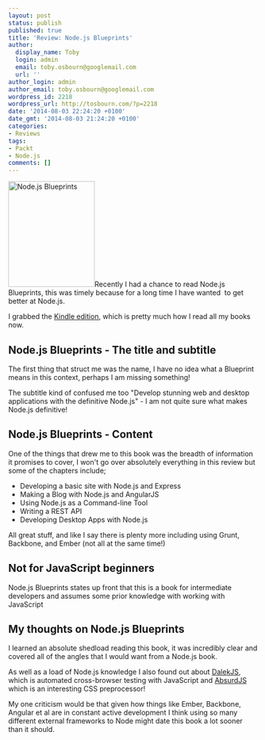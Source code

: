 ```yaml
---
layout: post
status: publish
published: true
title: 'Review: Node.js Blueprints'
author:
  display_name: Toby
  login: admin
  email: toby.osbourn@googlemail.com
  url: ''
author_login: admin
author_email: toby.osbourn@googlemail.com
wordpress_id: 2218
wordpress_url: http://tosbourn.com/?p=2218
date: '2014-08-03 22:24:20 +0100'
date_gmt: '2014-08-03 21:24:20 +0100'
categories:
- Reviews
tags:
- Packt
- Node.js
comments: []
---
```

<p><img class="alignright size-full wp-image-2221" src="http://tosbourn.com/wp-content/uploads/2014/08/Node.js-Blueprints.png" alt="Node.js Blueprints" width="174" height="213" />Recently I had a chance to read Node.js Blueprints, this was timely because for a long time I have wanted  to get better at Node.js.</p>
<p>I grabbed the <a href="http://www.amazon.co.uk/gp/product/B00L2AP6O2/ref=as_li_ss_tl?ie=UTF8&amp;camp=1634&amp;creative=19450&amp;creativeASIN=B00L2AP6O2&amp;linkCode=as2&amp;tag=tosbourn-21">Kindle edition</a>, which is pretty much how I read all my books now.</p>
<h2>Node.js Blueprints - The title and subtitle</h2>
<p>The first thing that struct me was the name, I have no idea what a Blueprint means in this context, perhaps I am missing something!</p>
<p>The subtitle kind of confused me too "Develop stunning web and desktop applications with the definitive Node.js" - I am not quite sure what makes Node.js definitive!</p>
<h2>Node.js Blueprints - Content</h2>
<p>One of the things that drew me to this book was the breadth of information it promises to cover, I won't go over absolutely everything in this review but some of the chapters include;</p>
<ul>
<li>Developing a basic site with Node.js and Express</li>
<li>Making a Blog with Node.js and AngularJS</li>
<li>Using Node.js as a Command-line Tool</li>
<li>Writing a REST API</li>
<li>Developing Desktop Apps with Node.js</li>
</ul>
<p>All great stuff, and like I say there is plenty more including using Grunt, Backbone, and Ember (not all at the same time!)</p>
<h2>Not for JavaScript beginners</h2>
<p>Node.js Blueprints states up front that this is a book for intermediate developers and assumes some prior knowledge with working with JavaScript</p>
<h2>My thoughts on Node.js Blueprints</h2>
<p>I learned an absolute shedload reading this book, it was incredibly clear and covered all of the angles that I would want from a Node.js book.</p>
<p>As well as a load of Node.js knowledge I also found out about <a href="http://dalekjs.com/">DalekJS</a>, which is automated cross-browser testing with JavaScript and <a href="http://absurdjs.com/">AbsurdJS</a> which is an interesting CSS preprocessor!</p>
<p>My one criticism would be that given how things like Ember, Backbone, Angular et al are in constant active development I think using so many different external frameworks to Node might date this book a lot sooner than it should.</p>
<p>&nbsp;</p>
